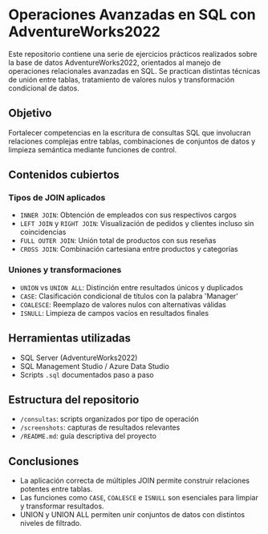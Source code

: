 # Operaciones Avanzadas en SQL con AdventureWorks2022

Este repositorio contiene una serie de ejercicios prácticos realizados sobre la base de datos AdventureWorks2022, orientados al manejo de operaciones relacionales avanzadas en SQL. Se practican distintas técnicas de unión entre tablas, tratamiento de valores nulos y transformación condicional de datos.

## Objetivo

Fortalecer competencias en la escritura de consultas SQL que involucran relaciones complejas entre tablas, combinaciones de conjuntos de datos y limpieza semántica mediante funciones de control.

## Contenidos cubiertos

### Tipos de JOIN aplicados
- `INNER JOIN`: Obtención de empleados con sus respectivos cargos
- `LEFT JOIN` y `RIGHT JOIN`: Visualización de pedidos y clientes incluso sin coincidencias
- `FULL OUTER JOIN`: Unión total de productos con sus reseñas
- `CROSS JOIN`: Combinación cartesiana entre productos y categorías

### Uniones y transformaciones
- `UNION` vs `UNION ALL`: Distinción entre resultados únicos y duplicados
- `CASE`: Clasificación condicional de títulos con la palabra 'Manager'
- `COALESCE`: Reemplazo de valores nulos con alternativas válidas
- `ISNULL`: Limpieza de campos vacíos en resultados finales

## Herramientas utilizadas

- SQL Server (AdventureWorks2022)  
- SQL Management Studio / Azure Data Studio  
- Scripts `.sql` documentados paso a paso

## Estructura del repositorio

- `/consultas`: scripts organizados por tipo de operación  
- `/screenshots`: capturas de resultados relevantes  
- `/README.md`: guía descriptiva del proyecto

## Conclusiones

- La aplicación correcta de múltiples JOIN permite construir relaciones potentes entre tablas.
- Las funciones como `CASE`, `COALESCE` e `ISNULL` son esenciales para limpiar y transformar resultados.
- UNION y UNION ALL permiten unir conjuntos de datos con distintos niveles de filtrado.
